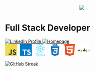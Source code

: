 <div id="header" align="center">
  <img src="https://avatars.githubusercontent.com/u/1580357?v=4" width="100"/>
</div>

# Full Stack Developer

<div id="badges">
  <a href="https://www.linkedin.com/in/svenvowe/">
    <img src="https://img.shields.io/badge/LinkedIn-visit-blue" alt="LinkedIn Profile"/>
  </a>
  <a href="https://svenvowe.de">
    <img src="https://img.shields.io/badge/homepage-visit-brightgreen" alt="Homepage"/>
  </a>
</div>

<div>
  <img src="https://github.com/devicons/devicon/blob/master/icons/javascript/javascript-original.svg" title="JavaScript" alt="JavaScript" width="40" height="40"/>&nbsp;
  <img src="https://github.com/devicons/devicon/blob/master/icons/typescript/typescript-original.svg" title="TypeScript" alt="TypeScript" width="40" height="40"/>&nbsp;
  <img src="https://github.com/devicons/devicon/blob/master/icons/react/react-original-wordmark.svg" title="React" alt="React" width="40" height="40"/>&nbsp;
  <img src="https://github.com/devicons/devicon/blob/master/icons/css3/css3-plain-wordmark.svg"  title="CSS3" alt="CSS" width="40" height="40"/>&nbsp;
  <img src="https://github.com/devicons/devicon/blob/master/icons/html5/html5-original.svg" title="HTML5" alt="HTML" width="40" height="40"/>&nbsp;
  <img src="https://github.com/devicons/devicon/blob/master/icons/nodejs/nodejs-original-wordmark.svg" title="NodeJS" alt="NodeJS" width="40" height="40"/>&nbsp;
</div>

[![GitHub Streak](https://github-readme-streak-stats.herokuapp.com?user=nuclearglow&theme=dark&hide_border=true)](https://git.io/streak-stats)
